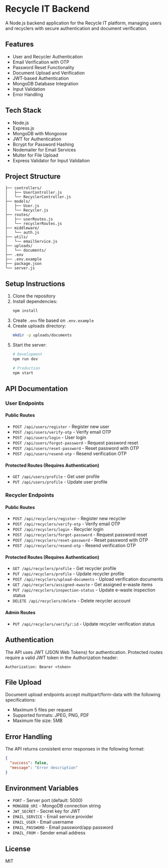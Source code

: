 # Recycle IT Backend

A Node.js backend application for the Recycle IT platform, managing users and recyclers with secure authentication and document verification.

## Features

- User and Recycler Authentication
- Email Verification with OTP
- Password Reset Functionality
- Document Upload and Verification
- JWT-based Authentication
- MongoDB Database Integration
- Input Validation
- Error Handling

## Tech Stack

- Node.js
- Express.js
- MongoDB with Mongoose
- JWT for Authentication
- Bcrypt for Password Hashing
- Nodemailer for Email Services
- Multer for File Upload
- Express Validator for Input Validation

## Project Structure

```
├── controllers/
│   ├── UserController.js
│   └── RecyclerController.js
├── models/
│   ├── User.js
│   └── Recycler.js
├── routes/
│   ├── userRoutes.js
│   └── recyclerRoutes.js
├── middleware/
│   └── auth.js
├── utils/
│   └── emailService.js
├── uploads/
│   └── documents/
├── .env
├── .env.example
├── package.json
└── server.js
```

## Setup Instructions

1. Clone the repository
2. Install dependencies:
   ```bash
   npm install
   ```
3. Create `.env` file based on `.env.example`
4. Create uploads directory:
   ```bash
   mkdir -p uploads/documents
   ```
5. Start the server:
   ```bash
   # Development
   npm run dev

   # Production
   npm start
   ```

## API Documentation

### User Endpoints

#### Public Routes
- `POST /api/users/register` - Register new user
- `POST /api/users/verify-otp` - Verify email OTP
- `POST /api/users/login` - User login
- `POST /api/users/forgot-password` - Request password reset
- `POST /api/users/reset-password` - Reset password with OTP
- `POST /api/users/resend-otp` - Resend verification OTP

#### Protected Routes (Requires Authentication)
- `GET /api/users/profile` - Get user profile
- `PUT /api/users/profile` - Update user profile

### Recycler Endpoints

#### Public Routes
- `POST /api/recyclers/register` - Register new recycler
- `POST /api/recyclers/verify-otp` - Verify email OTP
- `POST /api/recyclers/login` - Recycler login
- `POST /api/recyclers/forgot-password` - Request password reset
- `POST /api/recyclers/reset-password` - Reset password with OTP
- `POST /api/recyclers/resend-otp` - Resend verification OTP

#### Protected Routes (Requires Authentication)
- `GET /api/recyclers/profile` - Get recycler profile
- `PUT /api/recyclers/profile` - Update recycler profile
- `POST /api/recyclers/upload-documents` - Upload verification documents
- `GET /api/recyclers/assigned-ewaste` - Get assigned e-waste items
- `PUT /api/recyclers/inspection-status` - Update e-waste inspection status
- `DELETE /api/recyclers/delete` - Delete recycler account

#### Admin Routes
- `PUT /api/recyclers/verify/:id` - Update recycler verification status

## Authentication

The API uses JWT (JSON Web Tokens) for authentication. Protected routes require a valid JWT token in the Authorization header:

```
Authorization: Bearer <token>
```

## File Upload

Document upload endpoints accept multipart/form-data with the following specifications:
- Maximum 5 files per request
- Supported formats: JPEG, PNG, PDF
- Maximum file size: 5MB

## Error Handling

The API returns consistent error responses in the following format:

```json
{
  "success": false,
  "message": "Error description"
}
```

## Environment Variables

- `PORT` - Server port (default: 5000)
- `MONGODB_URI` - MongoDB connection string
- `JWT_SECRET` - Secret key for JWT
- `EMAIL_SERVICE` - Email service provider
- `EMAIL_USER` - Email username
- `EMAIL_PASSWORD` - Email password/app password
- `EMAIL_FROM` - Sender email address

## License

MIT